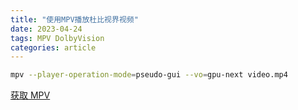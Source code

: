 ```yaml
---
title: "使用MPV播放杜比视界视频"
date: 2023-04-24
tags: MPV DolbyVision
categories: article
---
```


```bash
mpv --player-operation-mode=pseudo-gui --vo=gpu-next video.mp4
```

[获取 MPV](https://mpv.io/)
